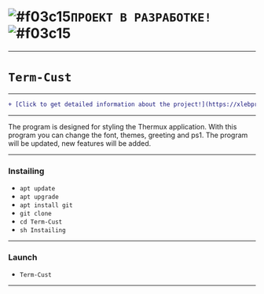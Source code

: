 
# **![#f03c15](https://placehold.it/15/f03c15/000000?text=+)`ПРОЕКТ В РАЗРАБОТКЕ!`![#f03c15](https://placehold.it/15/f03c15/000000?text=+)**
***
# **`Term-Cust`**
***
```diff
+ [Click to get detailed information about the project!](https://xlebprjanoi.github.io/)
```
***

 The program is designed for styling the Thermux application.
With this program you can change the font, themes, greeting and ps1.
The program will be updated, new features will be added.
***
### Instailing
* `apt update`
* `apt upgrade`
* `apt install git`
* `git clone `
* `cd Term-Cust`
* `sh Instailing`
***
### Launch
* `Term-Cust`
***
